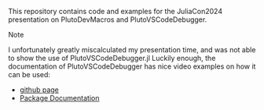 This repository contains code and examples for the JuliaCon2024 presentation on PlutoDevMacros and PlutoVSCodeDebugger.

> [!NOTE]
> I unfortunately greatly miscalculated my presentation time, and was not able to show the use of PlutoVSCodeDebugger.jl
> Luckily enough, the documentation of PlutoVSCodeDebugger has nice video examples on how it can be used:
> - [github page](https://github.com/disberd/PlutoVSCodeDebugger.jl)
> - [Package Documentation](https://disberd.github.io/PlutoVSCodeDebugger.jl/stable/)